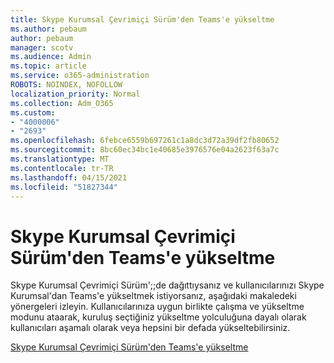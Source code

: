 ```yaml
---
title: Skype Kurumsal Çevrimiçi Sürüm'den Teams'e yükseltme
ms.author: pebaum
author: pebaum
manager: scotv
ms.audience: Admin
ms.topic: article
ms.service: o365-administration
ROBOTS: NOINDEX, NOFOLLOW
localization_priority: Normal
ms.collection: Adm_O365
ms.custom:
- "4000006"
- "2693"
ms.openlocfilehash: 6febce6559b697261c1a8dc3d72a39df2fb80652
ms.sourcegitcommit: 8bc60ec34bc1e40685e3976576e04a2623f63a7c
ms.translationtype: MT
ms.contentlocale: tr-TR
ms.lasthandoff: 04/15/2021
ms.locfileid: "51827344"
---
```

# <a name="upgrade-from-skype-for-business-online-to-teams"></a>Skype Kurumsal Çevrimiçi Sürüm'den Teams'e yükseltme  

Skype Kurumsal Çevrimiçi Sürüm';;de dağıttıysanız ve kullanıcılarınızı Skype Kurumsal'dan Teams'e yükseltmek istiyorsanız, aşağıdaki makaledeki yönergeleri izleyin. Kullanıcılarınıza uygun birlikte çalışma ve yükseltme modunu ataarak, kuruluş seçtiğiniz yükseltme yolculuğuna dayalı olarak kullanıcıları aşamalı olarak veya hepsini bir defada yükseltebilirsiniz.

[Skype Kurumsal Çevrimiçi Sürüm'den Teams'e yükseltme](https://docs.microsoft.com/MicrosoftTeams/upgrade-to-teams-execute-skypeforbusinessonline) 